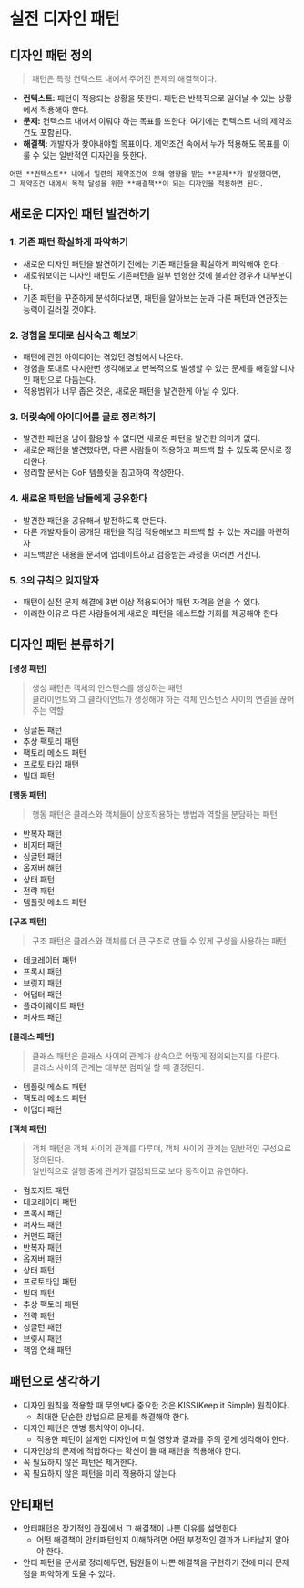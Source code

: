 # 실전 디자인 패턴

## 디자인 패턴 정의
> 패턴은 특정 컨텍스트 내에서 주어진 문제의 해결책이다.

- **컨텍스트:** 패턴이 적용되는 상황을 뜻한다. 패턴은 반복적으로 일어날 수 있는 상황에서 적용해야 한다.
- **문제:** 컨텍스트 내애서 이뤄야 하는 목표를 뜨한다. 여기에는 컨텍스트 내의 제약조건도 포함된다.
- **해결책:** 개발자가 찾아내야할 목표이다. 제약조건 속에서 누가 적용해도 목표를 이룰 수 있는 일반적인 디자인을 뜻한다. 

```text
어떤 **컨텍스트** 내에서 일련의 제약조건에 의해 영향을 받는 **문제**가 발생했다면,    
그 제약조건 내에서 목적 달성을 위한 **해결책**이 되는 디자인을 적용하면 된다.
```
## 새로운 디자인 패턴 발견하기
### 1. 기존 패턴 확실하게 파악하기
- 새로운 디자인 패턴을 발견하기 전에는 기존 패턴들을 확실하게 파악해야 한다.
- 새로워보이는 디자인 패턴도 기존패턴을 일부 번형한 것에 불과한 경우가 대부분이다.
- 기존 패턴을 꾸준하게 분석하다보면, 패턴을 알아보는 눈과 다른 패턴과 연관짓는 능력이 길러질 것이다.

### 2. 경험을 토대로 심사숙고 해보기
- 패턴에 관한 아이디어는 겪었던 경험에서 나온다. 
- 경험을 토대로 다시한번 생각해보고 반복적으로 발생할 수 있는 문제를 해결할 디자인 패턴으로 다듬는다.
- 적용범위가 너무 좁은 것은, 새로운 패턴을 발견한게 아닐 수 있다.

### 3. 머릿속에 아이디어를 글로 정리하기
- 발견한 패턴을 남이 활용할 수 없다면 새로운 패턴을 발견한 의미가 없다.
- 새로운 패턴을 발견했다면, 다른 사람들이 적용하고 피드백 할 수 있도록 문서로 정리한다.
- 정리할 문서는 GoF 템플릿을 참고하여 작성한다.

### 4. 새로운 패턴을 남들에게 공유한다
- 발견한 패턴을 공유해서 발전하도록 만든다.
- 다른 개발자들이 공개된 패턴을 직접 적용해보고 피드백 할 수 있는 자리를 마련하자
- 피드백받은 내용을 문서에 업데이트하고 검증받는 과정을 여러번 거친다.

### 5. 3의 규칙으 잊지말자
- 패턴이 실전 문제 해결에 3번 이상 적용되어야 패턴 자격을 얻을 수 있다.
- 이러한 이유로 다른 사람들에게 새로운 패턴을 테스트할 기회를 제공해야 한다. 

## 디자인 패턴 분류하기
**[생성 패턴]**
> 생성 패턴은 객체의 인스턴스를 생성하는 패턴  
> 클라이언트와 그 클라이언트가 생성해야 하는 객체 인스턴스 사이의 연결을 끊어주는 역할
- 싱글톤 패턴
- 추상 팩토리 패턴
- 팩토리 메소드 패턴
- 프로토 타입 패턴
- 빌더 패턴

**[행동 패턴]**
> 행동 패턴은 클래스와 객체들이 상호작용하는 방법과 역할을 분담하는 패턴
- 반복자 패턴
- 비지터 패턴
- 싱글턴 패턴
- 옵저버 해턴
- 상태 패턴
- 전략 패턴
- 템플릿 메소드 패턴

**[구조 패턴]**
> 구조 패턴은 클래스와 객체를 더 큰 구조로 만들 수 있게 구성을 사용하는 패턴
- 데코레이터 패턴
- 프록시 패턴
- 브릿지 패턴
- 어댑터 패턴
- 플라이웨이트 패턴
- 퍼사드 패턴

**[클래스 패턴]**
> 클래스 패턴은 클래스 사이의 관계가 상속으로 어떻게 정의되는지를 다룬다.  
> 클래스 사이의 관계는 대부분 컴파일 할 때 결정된다.
- 템플릿 메소드 패턴
- 팩토리 메소드 패턴
- 어댑터 패턴

**[객체 패턴]**
> 객체 패턴은 객체 사이의 관계를 다루며, 객체 사이의 관계는 일반적인 구성으로 정의된다.  
> 일반적으로 실행 중에 관계가 결정되므로 보다 동적이고 유연하다.
- 컴포지트 패턴
- 데코레이터 패턴
- 프록시 패턴
- 퍼사드 패턴
- 커맨드 패턴
- 반복자 패턴
- 옵저버 패턴
- 상태 패턴
- 프로토타입 패턴
- 빌더 패턴
- 추상 팩토리 패턴
- 전략 패턴
- 싱글턴 패턴
- 브맂시 패턴
- 책임 연쇄 패턴 

## 패턴으로 생각하기
- 디자인 원칙을 적용할 때 무엇보다 중요한 것은 KISS(Keep it Simple) 원칙이다.
  - 최대한 단순한 방법으로 문제를 해결해야 한다.
- 디자인 패턴은 만병 통치약이 아니다.
  - 적용한 패턴이 설계한 디자인에 미칠 영향과 결과를 주의 깊게 생각해야 한다.
- 디자인상의 문제에 적합하다는 확신이 들 때 패턴을 적용해야 한다.
- 꼭 필요하지 않은 패턴은 제거한다.
- 꼭 필요하지 않은 패턴을 미리 적용하지 않는다.

## 안티패턴
- 안티패턴은 장기적인 관점에서 그 해결책이 나쁜 이유를 설명한다.
  - 어떤 해결책이 안티패턴인지 이해하려면 어떤 부정적인 결과가 나타날지 알아야 한다.
- 안티 패턴을 문서로 정리해두면, 팀원들이 나쁜 해결책을 구현하기 전에 미리 문제점을 파악하게 도울 수 있다.
